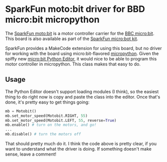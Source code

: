 # SparkFun moto:bit driver for BBD micro:bit micropython

The [SparkFun moto:bit](https://www.sparkfun.com/products/15713) is a motor controller carrier for the [BBC micro:bit](https://microbit.org). This board is also available as part of the [SparkFun micro:bot kit](https://www.sparkfun.com/products/16275).

SparkFun provides a MakeCode extension for using this board, but no driver for working with the board using micro:bit-flavored [micropython](https://microbit.org/get-started/user-guide/python-editor/). Given the spiffy new [micro:bit Python Editor](https://python.microbit.org/v/3), it would nice to be able to program this motor controller in micropython. This class makes that easy to do.

## Usage

The Python Editor doesn't support loading modules (I think), so the easiest thing to do right now is copy and paste the class into the editor. Once that's done, it's pretty easy to get things going:

```python
mb = Motobit()
mb.set_motor_speed(Motobit.RIGHT, 55)
mb.set_motor_speed(Motobit.LEFT, 55, reverse=True)
mb.enable() # turn on the motors, and go!
...
mb.disable() # turn the motors off
```

That should pretty much do it. I think the code above is pretty clear, if you want to understand what the driver is doing. If something doesn't make sense, leave a comment!
